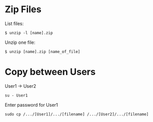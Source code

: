# Zip Files

List files:
```
$ unzip -l [name].zip
```

Unzip one file:
```
$ unzip [name].zip [name_of_file]
```

# Copy between Users

User1 -> User2

```
su - User1
```

Enter password for User1

```
sudo cp /.../[User1]/.../[filename] /.../[User2]/.../[filename]
```

